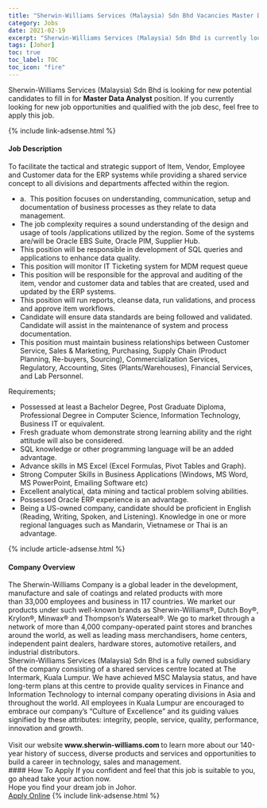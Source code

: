 ```yaml
---
title: "Sherwin-Williams Services (Malaysia) Sdn Bhd Vacancies Master Data Analyst" 
category: Jobs 
date: 2021-02-19 
excerpt: "Sherwin-Williams Services (Malaysia) Sdn Bhd is currently looking for suitable person to fill in the Master Data Analyst which based in Johor" 
tags: [Johor] 
toc: true 
toc_label: TOC 
toc_icon: "fire" 
--- 
```


<p>Sherwin-Williams Services (Malaysia) Sdn Bhd is looking for new potential candidates to fill in for <b>Master Data Analyst</b> position. If you currently looking for new job opportunities and qualified with the job desc, feel free to apply this job.
</p>{% include link-adsense.html %} 
<div><div><h4>Job Description</h4></div><div><div><span><div><p>To facilitate the tactical and strategic support of Item, Vendor, Employee and Customer data for the ERP systems while providing a shared service concept to all divisions and departments affected within the region.</p><ul><li>a.&#160;&#160;This position focuses on understanding, communication, setup and documentation of business processes as they relate to data management.</li><li>The job complexity requires a sound understanding of the design and usage of tools /applications utilized by the region. Some of the systems are/will be Oracle EBS Suite, Oracle PIM, Supplier Hub.</li><li>This position will be responsible in development of SQL queries and applications to enhance data quality.</li><li>This position will monitor IT Ticketing system for MDM request queue</li><li>This position will be responsible for the approval and auditing of the item, vendor and customer data and tables that are created, used and updated by the ERP systems.</li><li>This position will run reports, cleanse data, run validations, and process and approve item workflows.</li><li>Candidate will ensure data standards are being followed and validated. Candidate will assist in the maintenance of system and process documentation.</li><li>This position must maintain business relationships between Customer Service, Sales &amp; Marketing, Purchasing, Supply Chain (Product Planning, Re-buyers, Sourcing), Commercialization Services, Regulatory, Accounting, Sites (Plants/Warehouses), Financial Services, and Lab Personnel.</li></ul><p>Requirements;</p><ul><li>Possessed at least a Bachelor Degree, Post Graduate Diploma, Professional Degree in Computer Science, Information Technology, Business IT or equivalent.</li><li>Fresh graduate whom demonstrate strong learning ability and the right attitude will also be considered.</li><li>SQL knowledge or other programming language will be an added advantage.</li><li>Advance skills in MS Excel (Excel Formulas, Pivot Tables and Graph).</li><li>Strong Computer Skills in Business Applications (Windows, MS Word, MS PowerPoint, Emailing Software etc)</li><li>Excellent analytical, data mining and tactical problem solving abilities.</li><li>Possessed Oracle ERP experience is an advantage.</li><li>Being a US-owned company, candidate should be proficient in English (Reading, Writing, Spoken, and Listening). Knowledge in one or more regional languages such as Mandarin, Vietnamese or Thai is an advantage.</li></ul></div></span></div></div></div> 
{% include article-adsense.html %} 
<div><div><h4>Company Overview</h4></div><div><div><span><div><div>
<div>The Sherwin-Williams Company is a global leader in the development, manufacture and sale of coatings and related products with&#160;more than&#160;33,000 employees and business in 117 countries. We market our products under such well-known brands as Sherwin-Williams&#174;, Dutch Boy&#174;, Krylon&#174;, Minwax&#174; and Thompson&#8217;s Waterseal&#174;. We go to market through a network of more than 4,000 company-operated paint stores and branches around the world, as well as leading mass merchandisers, home centers, independent paint dealers, hardware stores, automotive retailers, and industrial distributors.</div>
<div>Sherwin-Williams Services (Malaysia) Sdn Bhd is a fully owned subsidiary of the company consisting of a shared services centre located at&#160;The Intermark, Kuala Lumpur. We have achieved MSC Malaysia status, and have long-term plans at this centre to provide quality services in Finance and Information Technology to internal company operating divisions in Asia and throughout the world. All employees in Kuala Lumpur are encouraged to embrace our company&#8217;s &#8220;Culture of Excellence&#8221; and its guiding values signified by these attributes: integrity, people, service, quality, performance, innovation and growth.<br>
&#160;</div>
<div>Visit our website<strong> www.sherwin-williams.com&#160;</strong>to learn more about our 140-year history of success, diverse products and services and opportunities to build a career in technology, sales and management.</div>
</div></div></span></div></div></div> 
#### How To Apply 
If you confident and feel that this job is suitable to you, go ahead take your action now. <br/> 
Hope you find your dream job in Johor. <br/> 
<a href="https://www.jobstreet.com.my/en/job/master-data-analyst-4483835?jobId=jobstreet-my-job-4483835&" class="btn btn--info" target="_blank" rel="nofollow noopenner">Apply Online</a> 
{% include link-adsense.html %} 